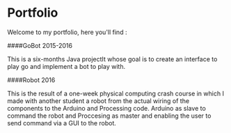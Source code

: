 # Portfolio

Welcome to my portfolio, here you'll find :

####GoBot 2015-2016

This is a six-months Java projectIt whose goal is to create an interface to play go and implement a bot to play with.

####Robot 2016

This is the result of a one-week physical computing crash course in which I made with another student a robot from the actual wiring of the components to the Arduino and Processing code. Arduino as slave to command the robot and Proccesing as master and enabling the user to send command via a GUI to the robot.
